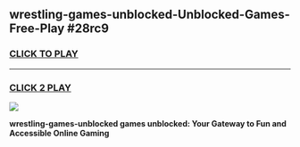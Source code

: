
## wrestling-games-unblocked-Unblocked-Games-Free-Play #28rc9
<h3>
<a href="https://us.freeplayer.one?title=wrestling-games-unblocked&ref=9M">CLICK TO PLAY</a></h3>
<hr>

<h3>
<a href="https://us.freeplayer.one?title=wrestling-games-unblocked&ref=9M">CLICK 2 PLAY</a>
  
</h3>

<a href="https://us.freeplayer.one?title=wrestling-games-unblocked&ref=9M"><img src="https://clearcache.store/games.png"></a>


**wrestling-games-unblocked games unblocked: Your Gateway to Fun and Accessible Online Gaming**
